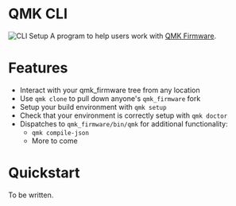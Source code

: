 # QMK CLI
![CLI Setup](https://github.com/qmk/qmk_cli/workflows/CLI%20Setup/badge.svg)
A program to help users work with [QMK Firmware](https://qmk.fm/).

# Features

* Interact with your qmk_firmware tree from any location
* Use `qmk clone` to pull down anyone's `qmk_firmware` fork
* Setup your build environment with `qmk setup`
* Check that your environment is correctly setup with `qmk doctor`
* Dispatches to `qmk_firmware/bin/qmk` for additional functionality:
    * `qmk compile-json`
    * More to come

# Quickstart

To be written.
